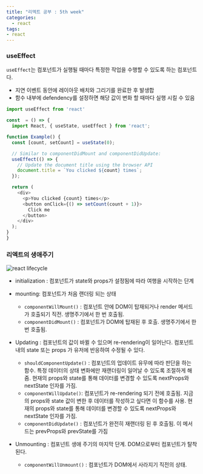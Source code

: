 ```yaml
---
title: "리엑트 공부 : 5th week"
categories:
  - react
tags:
- react
---
```


### useEffect

`useEffect`는 컴포넌트가 실행될 때마다 특정한 작업을 수행할 수 있도록 하는 컴포넌트다.
* 지연 이벤트 동안에 레이아웃 배치와 그리기를 완료한 후 발생합
* 함수 내부에 defendency를 설정하면 해당 값이 변화 할 때마다 실행 시킬 수 있음

```javascript
import useEffect from 'react'

const  = () => {
  import React, { useState, useEffect } from 'react';

function Example() {
  const [count, setCount] = useState(0);

  // Similar to componentDidMount and componentDidUpdate:
  useEffect(() => {
    // Update the document title using the browser API
    document.title = `You clicked ${count} times`;
  });

  return (
    <div>
      <p>You clicked {count} times</p>
      <button onClick={() => setCount(count + 1)}>
        Click me
      </button>
    </div>
  );
}
}
```

### 리엑트의 생애주기

![react lifecycle](https://encrypted-tbn0.gstatic.com/images?q=tbn:ANd9GcQVf6qIYlp-2sui6e4fqNr2MleCnq9N7L4dUQ&usqp=CAU)

* initialization : 컴포넌트가 state와 props가 설정됨에 따라 여행을 시작하는 단계
* mounting: 컴포넌트가 처음 랜더링 되는 상태
    * `componentWillMount()` : 컴포넌트 안에 DOM이 탑재되거나 render 메서드가 호출되기 직전. 생명주기에서 한 번 호출됨.
  * `componentDidMount()` : 컴포넌트가 DOM에 탑재된 후 호출. 생명주기에서 한 번 호출됨.

* Updating : 컴포넌트의 값이 바뀔 수 있으며 re-rendering이 일어난다. 컴포넌트 내의 state 또는 props 가 유저에 반응하여 수정될 수 있다.
  * `shouldComponentUpdate()` : 컴포넌트의 업데이트 유무에 따라 판단을 하는 함수. 특정 데이터의 상태 변화에만 재랜더링이 일어날 수 있도록 조절하게 해줌. 현재의 props와 state를 통해 데이터를 변경할 수 있도록 nextProps와 nextState 인자를 가짐.
  * `componentWillUpdate()`: 컴포넌트가 re-rendering 되기 전에 호출됨. 지금의 props와 state 값이 변한 후 데이터를 작성하고 싶다면 이 함수를 사용. 현재의 props와 state를 통해 데이터를 변경할 수 있도록 nextProps와 nextState 인자를 가짐.
  * `componentDidUpdate()` : 컴포넌트가 완전히 재랜더링 된 후 호출됨. 이 메서드는 prevProps와 prevState를 가짐
* Unmounting : 컴포넌트 생애 주기의 마지막 단계. DOM으로부터 컴포넌트가 탈착된다.
  * `componentWillUnmount()` : 컴포넌트가 DOM에서 사라지기 직전의 상태. 